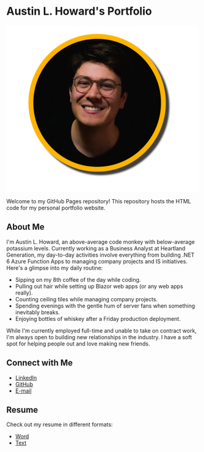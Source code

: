 # Austin L. Howard's Portfolio

![Profile Photo](profile-photo.png)

Welcome to my GitHub Pages repository! This repository hosts the HTML code for my personal portfolio website.

## About Me

I'm Austin L. Howard, an above-average code monkey with below-average potassium levels. Currently working as a Business Analyst at Heartland Generation, my day-to-day activities involve everything from building .NET 6 Azure Function Apps to managing company projects and IS initiatives. Here's a glimpse into my daily routine:

- Sipping on my 8th coffee of the day while coding.
- Pulling out hair while setting up Blazor web apps (or any web apps really).
- Counting ceiling tiles while managing company projects.
- Spending evenings with the gentle hum of server fans when something inevitably breaks.
- Enjoying bottles of whiskey after a Friday production deployment.

While I'm currently employed full-time and unable to take on contract work, I'm always open to building new relationships in the industry. I have a soft spot for helping people out and love making new friends.

## Connect with Me

- [LinkedIn](https://www.linkedin.com/in/austin-l-howard/)
- [GitHub](https://github.com/DapperBanana)
- [E-mail](mailto:contact@austinlhoward.com)

## Resume

Check out my resume in different formats:

- [Word](resume.docx)
- [Text](resume.txt)

